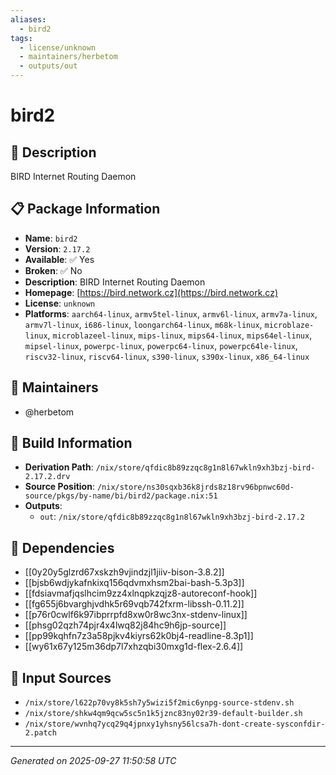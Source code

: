 ```yaml
---
aliases:
  - bird2
tags:
  - license/unknown
  - maintainers/herbetom
  - outputs/out
---
```


# bird2

## 📝 Description

BIRD Internet Routing Daemon

## 📋 Package Information

- **Name**: `bird2`
- **Version**: `2.17.2`
- **Available**: ✅ Yes
- **Broken**: ✅ No
- **Description**: BIRD Internet Routing Daemon
- **Homepage**: [https://bird.network.cz](https://bird.network.cz)
- **License**: `unknown`
- **Platforms**: `aarch64-linux`, `armv5tel-linux`, `armv6l-linux`, `armv7a-linux`, `armv7l-linux`, `i686-linux`, `loongarch64-linux`, `m68k-linux`, `microblaze-linux`, `microblazeel-linux`, `mips-linux`, `mips64-linux`, `mips64el-linux`, `mipsel-linux`, `powerpc-linux`, `powerpc64-linux`, `powerpc64le-linux`, `riscv32-linux`, `riscv64-linux`, `s390-linux`, `s390x-linux`, `x86_64-linux`
## 👥 Maintainers

- @herbetom


## 🔧 Build Information

- **Derivation Path**: `/nix/store/qfdic8b89zzqc8g1n8l67wkln9xh3bzj-bird-2.17.2.drv`
- **Source Position**: `/nix/store/ns30sqxb36k8jrds8z18rv96bpnwc60d-source/pkgs/by-name/bi/bird2/package.nix:51`
- **Outputs**:
  - `out`:  `/nix/store/qfdic8b89zzqc8g1n8l67wkln9xh3bzj-bird-2.17.2`

## 🔗 Dependencies

- [[0y20y5glzrd67xskzh9vjindzjl1jiiv-bison-3.8.2]]
- [[bjsb6wdjykafnkixq156qdvmxhsm2bai-bash-5.3p3]]
- [[fdsiavmafjqslhcim9zz4xlnqpkzqjz8-autoreconf-hook]]
- [[fg655j6bvarghjvdhk5r69vqb742fxrm-libssh-0.11.2]]
- [[p76r0cwlf6k97ibprrpfd8xw0r8wc3nx-stdenv-linux]]
- [[phsg02qzh74pjr4x4lwq82j84hc9h6jp-source]]
- [[pp99kqhfn7z3a58pjkv4kiyrs62k0bj4-readline-8.3p1]]
- [[wy61x67y125m36dp7l7xhzqbi30mxg1d-flex-2.6.4]]

## 📁 Input Sources

- `/nix/store/l622p70vy8k5sh7y5wizi5f2mic6ynpg-source-stdenv.sh`
- `/nix/store/shkw4qm9qcw5sc5n1k5jznc83ny02r39-default-builder.sh`
- `/nix/store/wvnhq7ycq29q4jpnxy1yhsny56lcsa7h-dont-create-sysconfdir-2.patch`

---
*Generated on 2025-09-27 11:50:58 UTC*
